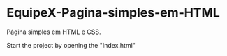 # EquipeX-Pagina-simples-em-HTML
Página simples em HTML e CSS.

Start the project by opening the "Index.html"
